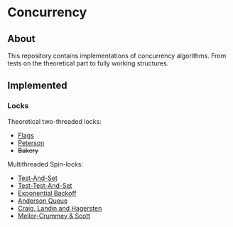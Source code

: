 # Concurrency

## About

This repository contains implementations of concurrency algorithms.
From tests on the theoretical part to fully working structures.

## Implemented

### Locks

Theoretical two-threaded locks:

- [Flags](http://github.com/oleksandrcherevkov/concurrency/locks/flags)
- [Peterson](http://github.com/oleksandrcherevkov/concurrency/locks/peterson)
- ~~Bakery~~

Multithreaded Spin-locks:

- [Test-And-Set](http://github.com/oleksandrcherevkov/concurrency/locks/tas)
- [Test-Test-And-Set](http://github.com/oleksandrcherevkov/concurrency/locks/ttas)
- [Exponential Backoff](http://github.com/oleksandrcherevkov/concurrency/locks/exponential-backoff)
- [Anderson Queue](http://github.com/oleksandrcherevkov/concurrency/locks/anderson-queue)
- [Craig, Landin and Hagersten](http://github.com/oleksandrcherevkov/concurrency/locks/clh)
- [Mellor-Crummey & Scott](http://github.com/oleksandrcherevkov/concurrency/locks/mcs)
